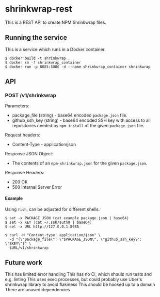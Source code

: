 # shrinkwrap-rest

This is a REST API to create NPM Shrinkwrap files.

## Running the service

This is a service which runs in a Docker container.

```
$ docker build -t shrinkwrap .
$ docker rm -f shrinkwrap_container
$ docker run -p 8085:8080 -d --name shrinkwrap_container shrinkwrap
```

## API

### POST /v1/shrinkwrap

Parameters:
* package_file (string) - base64 encoded ``package.json`` file.
* github_ssh_key (string) - base64 encoded SSH key with access to all repositories needed by ``npm install`` of the given ``package.json`` file.

Request headers:
* Content-Type - application/json

Response JSON Object:
* The contents of an ``npm-shrinkwrap.json`` for the given ``package.json``.

Response Headers:
* 200 OK
* 500 Internal Server Error

#### Example

Using `fish`, can be adjusted for different shells:

```
$ set -x PACKAGE_JSON (cat example_package.json | base64)
$ set -x KEY (cat ~/.ssh/auth0 | base64)
$ set -x URL http://127.0.0.1:8085

$ curl -H "Content-type: application/json" \
  -d "{\"package_file\": \"$PACKAGE_JSON\", \"github_ssh_key\": \"$KEY\"}" \
  $URL/v1/shrinkwrap
```

## Future work

This has limited error handling
This has no CI, which should run tests and e.g. linting
This uses exec processes, but could probably use Uber's shrinkwrap library to avoid flakiness
This should be hooked up to a domain
There are unused dependencies
